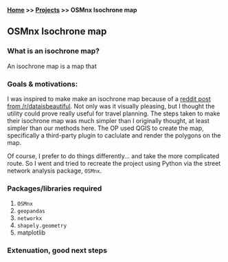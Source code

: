 **[Home](https://vaibhavvikas.github.io/) >> [Projects](https://yvesmango.github.io/projects.html) >> OSMnx Isochrone map**


## OSMnx Isochrone map

### What is an isochrone map?

An isochrone map is a map that 

### Goals & motivations:

I was inspired to make make an isochrone map because of a [reddit post from /r/dataisbeautiful](https://bit.ly/3J3MTLq). Not only was it visually pleasing, but I thought the utility could prove really useful for travel planning. The steps taken to make their isochrone map was much simpler than I originally thought, at least simpler than our methods here. The OP used QGIS to create the map, specifically a third-party plugin to caclulate and render the polygons on the map.

Of course, I prefer to do things differently... and take the more complicated route. So I went and tried to recreate the project using Python via the street network analysis package, `OSMnx`.

### Packages/libraries required

1. `OSMnx`
2. `geopandas`
3. `networkx`
4. `shapely.geometry`
5. matplotlib


### Extenuation, good next steps


